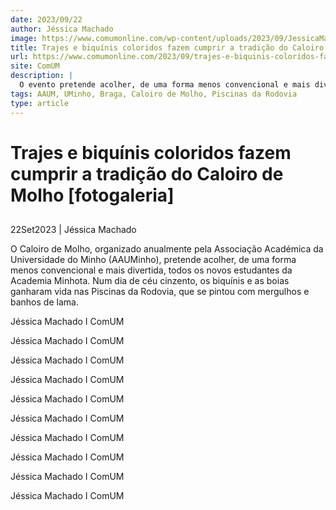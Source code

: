 ```yaml
---
date: 2023/09/22
author: Jéssica Machado
image: https://www.comumonline.com/wp-content/uploads/2023/09/JessicaMachado_CaloiroAoMolho_02-1500x1000.jpg
title: Trajes e biquínis coloridos fazem cumprir a tradição do Caloiro de Molho [fotogaleria]
url: https://www.comumonline.com/2023/09/trajes-e-biquinis-coloridos-fazem-cumprir-a-tradicao-do-caloiro-de-molho/
site: ComUM
description: |
  O evento pretende acolher, de uma forma menos convencional e mais divertida, todos os novos estudantes da Academia Minhota.
tags: AAUM, UMinho, Braga, Caloiro de Molho, Piscinas da Rodovia
type: article
---
```



# Trajes e biquínis coloridos fazem cumprir a tradição do Caloiro de Molho [fotogaleria]

## 

22Set2023 | Jéssica Machado

O Caloiro de Molho, organizado anualmente pela Associação Académica da Universidade do Minho (AAUMinho), pretende acolher, de uma forma menos convencional e mais divertida, todos os novos estudantes da Academia Minhota. Num dia de céu cinzento, os biquínis e as boias ganharam vida nas Piscinas da Rodovia, que se pintou com mergulhos e banhos de lama.

Jéssica Machado I ComUM

Jéssica Machado I ComUM

Jéssica Machado I ComUM

Jéssica Machado I ComUM

Jéssica Machado I ComUM

Jéssica Machado I ComUM

Jéssica Machado I ComUM

Jéssica Machado I ComUM

Jéssica Machado I ComUM

Jéssica Machado I ComUM
